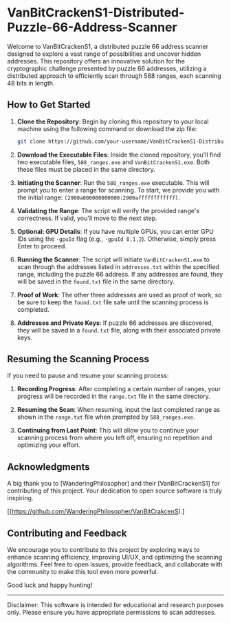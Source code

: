 # VanBitCrackenS1-Distributed-Puzzle-66-Address-Scanner
Welcome to VanBitCrackenS1, a distributed puzzle 66 address scanner designed to explore a vast range of possibilities and uncover hidden addresses. This repository offers an innovative solution for the cryptographic challenge presented by puzzle 66 addresses, utilizing a distributed approach to efficiently scan through 588 ranges, each scanning 48 bits in length.

## How to Get Started

1. **Clone the Repository**: Begin by cloning this repository to your local machine using the following command or download the zip file:

   ```sh
   git clone https://github.com/your-username/VanBitCrackenS1-Distributed-Puzzle-66-Address-Scanner

2. **Download the Executable Files**: Inside the cloned repository, you'll find two executable files, `588_ranges.exe` and `VanBitCrackenS1.exe`. Both these files must be placed in the same directory.

3. **Initiating the Scanner**: Run the `588_ranges.exe` executable. This will prompt you to enter a range for scanning. To start, we provide you with the initial range: `(2900a000000000000:2900affffffffffff)`.

4. **Validating the Range**: The script will verify the provided range's correctness. If valid, you'll move to the next step.

5. **Optional: GPU Details**: If you have multiple GPUs, you can enter GPU IDs using the `-gpuId` flag (e.g., `-gpuId 0,1,2`). Otherwise, simply press Enter to proceed.

6. **Running the Scanner**: The script will initiate `VanBitCrackenS1.exe` to scan through the addresses listed in `addresses.txt` within the specified range, including the puzzle 66 address. If any addresses are found, they will be saved in the `found.txt` file in the same directory.

7. **Proof of Work**: The other three addresses are used as proof of work, so be sure to keep the `found.txt` file safe until the scanning process is completed.

8. **Addresses and Private Keys**: If puzzle 66 addresses are discovered, they will be saved in a `found.txt` file, along with their associated private keys.

## Resuming the Scanning Process

If you need to pause and resume your scanning process:

1. **Recording Progress**: After completing a certain number of ranges, your progress will be recorded in the `range.txt` file in the same directory.

2. **Resuming the Scan**: When resuming, input the last completed range as shown in the `range.txt` file when prompted by `588_ranges.exe`.

3. **Continuing from Last Point**: This will allow you to continue your scanning process from where you left off, ensuring no repetition and optimizing your effort.

## Acknowledgments
A big thank you to [WanderingPhilosopher] and their [VanBitCrackenS1] for contributing of this project. Your dedication to open source software is truly inspiring.

[(https://github.com/WanderingPhilosopher/VanBitCrakcenS).]
## Contributing and Feedback

We encourage you to contribute to this project by exploring ways to enhance scanning efficiency, improving UI/UX, and optimizing the scanning algorithms. Feel free to open issues, provide feedback, and collaborate with the community to make this tool even more powerful.

Good luck and happy hunting!

---
Disclaimer: This software is intended for educational and research purposes only. Please ensure you have appropriate permissions to scan addresses.
```
